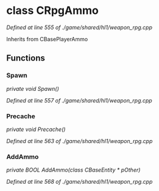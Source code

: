 # class CRpgAmmo

*Defined at line 555 of ./game/shared/hl1/weapon_rpg.cpp*

Inherits from CBasePlayerAmmo



## Functions

### Spawn

*private void Spawn()*

*Defined at line 557 of ./game/shared/hl1/weapon_rpg.cpp*

### Precache

*private void Precache()*

*Defined at line 563 of ./game/shared/hl1/weapon_rpg.cpp*

### AddAmmo

*private BOOL AddAmmo(class CBaseEntity * pOther)*

*Defined at line 568 of ./game/shared/hl1/weapon_rpg.cpp*



